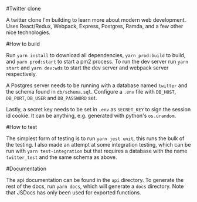 #Twitter clone

A twitter clone I'm building to learn more about modern web development. Uses
React/Redux, Webpack, Express, Postgres, Ramda, and a few other nice
technologies.

#How to build

Run `yarn install` to download all dependencies, `yarn prod:build` to build, and
`yarn prod:start` to start a pm2 process. To run the dev server run `yarn start`
and `yarn dev:wds` to start the dev server and webpack server respectively.

A Postgres server needs to be running with a database named `twitter` and the
schema found in `db/schema.sql`. Configure a `.env` file with `DB_HOST`,
`DB_PORT`, `DB_USER` and `DB_PASSWORD` set.

Lastly, a secret key needs to be set in `.env` as `SECRET_KEY` to sign the
session id cookie. It can be anything, e.g. generated with python's
`os.urandom`.

#How to test

The simplest form of testing is to run `yarn jest unit`, this runs the bulk of
the testing. I also made an attempt at some integration testing, which can be
run with `yarn test-integration` but that requires a database with the name
`twitter_test` and the same schema as above.

#Documentation

The api documentation can be found in the `api` directory. To generate the rest
of the docs, run `yarn docs`, which will generate a `docs` directory. Note that
JSDocs has only been used for exported functions.
